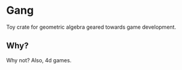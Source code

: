 # Gang

Toy crate for geometric algebra geared towards game development.

## Why?

Why not? Also, 4d games.
